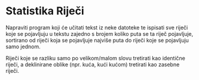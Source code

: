 # Statistika Riječi

Napraviti program koji će učitati tekst iz neke datoteke te ispisati sve riječi koje se pojavljuju u tekstu zajedno s brojem koliko puta se ta riječ pojavljuje, sortirano od riječi koja se pojavljuje najviše puta do riječi koje se pojavljuju samo jednom. 

Riječi koje se razliku samo po velikom/malom slovu tretirati kao identične riječi, a deklinirane oblike (npr. kuća, kući kućom) tretirati kao zasebne riječi.
